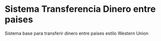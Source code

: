 # Sistema Transferencia Dinero entre paises
Sistema base para transferir dinero entre paises estilo Western Union
